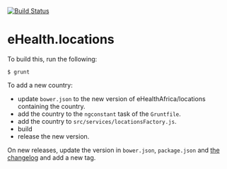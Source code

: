 [![Build Status](https://travis-ci.org/eHealthAfrica/angular-locations.svg?branch=master)](https://travis-ci.org/eHealthAfrica/angular-locations)

# eHealth.locations

To build this, run the following:

    $ grunt

To add a new country:

* update `bower.json` to the new version of eHealthAfrica/locations containing the country.
* add the country to the `ngconstant` task of the `Gruntfile`.
* add the country to `src/services/locationsFactory.js`.
* build
* release the new version.

On new releases, update the version in `bower.json`, `package.json`
and [the changelog](/blob/master/CHANGELOG.md) and add a new tag.

